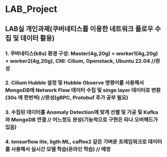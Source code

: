 # LAB_Project
## LAB실 개인과제(쿠버네티스를 이용한 네트워크 플로우 수집 및 데이터 활용)

### 1. 쿠버네티스(k8s) 환경 구성: Master(4g,20g) + worker1(4g,20g) + worker2(4g,20g), CNI: Cilium, Openstack, Ubuntu 22.04 //완성

### 2. Cilium Hubble 설정 및 Hubble Observe 명령어를 사용해서 MongoDB에 Network Flow 데이터 수집 및 singe layer 데이터로 변환(30s 에 한번씩) //완성(gRPC, Protobuf 추가 공부 필요)

### 3. 수집된 데이터를 Anomaly Detection에 맞게 선별 및 가공 및 Kafka와 MongoDB 연결 // 어느정도 완성(기능적으로 구현은 되나 오버헤드가 있음)

### 4. tensorflow lite, ligth ML, caffee2 같은 가벼운 프레임워크로 데이터를 사용해서 실시간 모델 학습(온라인 학습) // 예정


